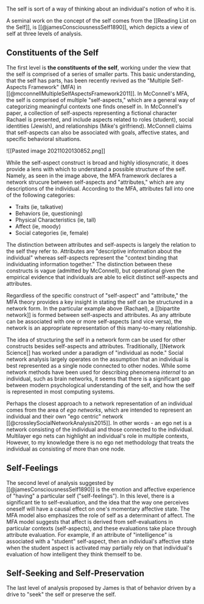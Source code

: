 The self is sort of a way of thinking about an individual's notion of who it is.

A seminal work on the concept of the self comes from the [[Reading List on the Self]], 	is [[@jamesConsciousnessSelf1890]], which depicts a view of self at three levels of analysis.

## Constituents of the Self

The first level is **the constituents of the self**, working under the view that the self is comprised of a series of smaller parts.  This basic understanding, that the self has parts, has been recently revived as the "Multiple Self-Aspects Framework" (MFA) in [[@mcconnellMultipleSelfAspectsFramework2011]].  In McConnell's MFA, the self is comprised of multiple "self-aspects," which are a general way of categorizing meaningful contexts one finds oneself in. In McConnell's paper, a collection of self-aspects representing a fictional character Rachael is presented, and include aspects related to roles (student), social identities (Jewish), and relationships (Mike's girlfriend). McConnell claims that self-aspects can also be associated with goals, affective states, and specific behavioral situations.  

![[Pasted image 20211020130852.png]]

While the self-aspect construct is broad and highly idiosyncratic, it does provide a lens with which to understand a possible structure of the self. Namely, as seen in the image above, the MFA framework declares a network strucure between self-aspects and "attributes," which are any descriptions of the individual.  According to the MFA, attributes fall into one of the following categories:

* Traits (ie, talkative)
* Behaviors (ie, questioning)
* Physical Characteristics (ie, tall)
* Affect (ie, moody)
* Social categories (ie, female)

The distinction between attributes and self-aspects is largely the relation to the self they refer to. Attributes are "descriptive information about the individual" whereas self-aspects represent the "context binding that individuating information together." The distinction between these constructs is vague (admitted by McConnell), but operational given the empirical evidence that individuals are able to elicit distinct self-aspects and attributes. 

Regardless of the specific construct of "self-aspect" and "attribute," the MFA theory provides a key insight in stating the self can be structured in a network form. In the particular example above (Rachael), a [[bipartite network]] is formed between self-aspects and attributes. As any attribute can be associated with one or more self-aspects (and vice versa), the network is an appropriate representation of this many-to-many relationship. 

The idea of structuring the self in a network form can be used for other constructs besides self-aspects and attributes. Traditionally, [[Network Science]] has worked under a paradigm of "individual as node."  Social network analysis largely operates on the assumption that an individual is best represented as a single node connected to other nodes. While some network methods have been used for describing phenomena *internal* to an individual, such as brain networks, it seems that there is a significant gap between modern psychological understanding of the self, and how the self is represented in most computing systems.

Perhaps the closest approach to a network representation of an individual comes from the area of *ego networks*, which are intended to represent an individual and their own "ego centric" network [[@crossleySocialNetworkAnalysis2015]]. In other words - an ego net is a network consisting of the individual and those connected to the individual. Multilayer ego nets can highlight an individual's role in multiple contexts, However, to my knowledge there is no ego net methodology that treats the individual as consisting of more than one node. 

## Self-Feelings

The second level of analysis suggested by [[@jamesConsciousnessSelf1890]] is the emotion and affective experience of "having" a particular self ("self-feelings"). In this level, there is a significant tie to self-evaluation, and the idea that the way one perceives oneself will have a causal effect on one's momentary affective state. The MFA model also emphasizes the role of self as a determinant of affect. The MFA model suggests that affect is derived from self-evaluations in particular contexts (self-aspects), and these evaluations take place through attribute evaluation. For example, if an attribute of "intelligence" is associated with a "student" self-aspect, then an individual's affective state when the student aspect is activated may partially rely on that individual's evaluation of how intelligent they think themself to be. 

## Self-Seeking and Self-Preservation
The last level of analysis proposed by James is that of behavior driven by a drive to "seek" the self or preserve the self. 